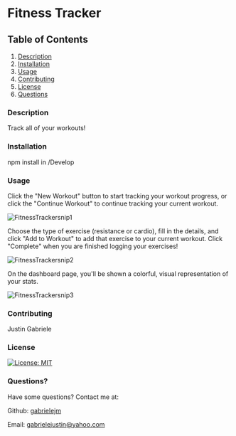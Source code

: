 # Fitness Tracker

## Table of Contents

1. [Description](#description)
2. [Installation](#installation)
3. [Usage](#usage)
4. [Contributing](#contributing)
5. [License](#license)
6. [Questions](#questions)


### Description<a name="description"></a>

Track all of your workouts!

### Installation<a name="installation"></a>

npm install in /Develop

### Usage<a name="usage"></a>

Click the "New Workout" button to start tracking your workout progress, or click the "Continue Workout" to continue tracking your current workout.

![FitnessTrackersnip1](https://user-images.githubusercontent.com/63600183/104126286-c7748980-5329-11eb-9940-dea11b8d37f6.PNG)


Choose the type of exercise (resistance or cardio), fill in the details, and click "Add to Workout" to add that exercise to your current workout. Click "Complete" when you are finished logging your exercises!

![FitnessTrackersnip2](https://user-images.githubusercontent.com/63600183/104126290-cb081080-5329-11eb-86f8-3d576e753bfd.PNG)

 On the dashboard page, you'll be shown a colorful, visual representation of your stats.
 
 ![FitnessTrackersnip3](https://user-images.githubusercontent.com/63600183/104126292-ccd1d400-5329-11eb-9f62-445235e0cd8f.PNG)


### Contributing<a name="contributing"></a>

Justin Gabriele


### License<a name="license"></a>

[![License: MIT](https://img.shields.io/badge/License-MIT-yellow.svg)](https://opensource.org/licenses/MIT)

### Questions?<a name="questions"></a>

Have some questions? Contact me at:

Github: [gabrielejm](https://github.com/gabrielejm)

Email: gabrielejustin@yahoo.com


